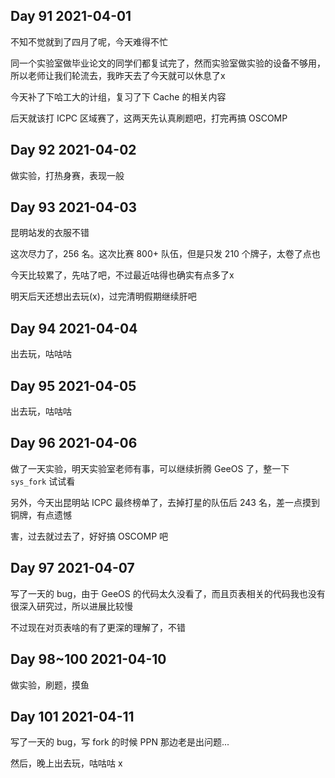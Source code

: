 ## Day 91 2021-04-01

不知不觉就到了四月了呢，今天难得不忙

同一个实验室做毕业论文的同学们都复试完了，然而实验室做实验的设备不够用，所以老师让我们轮流去，我昨天去了今天就可以休息了x

今天补了下哈工大的计组，复习了下 Cache 的相关内容

后天就该打 ICPC 区域赛了，这两天先认真刷题吧，打完再搞 OSCOMP

## Day 92 2021-04-02

做实验，打热身赛，表现一般

## Day 93 2021-04-03

昆明站发的衣服不错

这次尽力了，256 名。这次比赛 800+ 队伍，但是只发 210 个牌子，太卷了点也

今天比较累了，先咕了吧，不过最近咕得也确实有点多了x

明天后天还想出去玩(x)，过完清明假期继续肝吧

## Day 94 2021-04-04

出去玩，咕咕咕

## Day 95 2021-04-05

出去玩，咕咕咕

## Day 96 2021-04-06

做了一天实验，明天实验室老师有事，可以继续折腾 GeeOS 了，整一下 `sys_fork` 试试看

另外，今天出昆明站 ICPC 最终榜单了，去掉打星的队伍后 243 名，差一点摸到铜牌，有点遗憾

害，过去就过去了，好好搞 OSCOMP 吧

## Day 97 2021-04-07

写了一天的 bug，由于 GeeOS 的代码太久没看了，而且页表相关的代码我也没有很深入研究过，所以进展比较慢

不过现在对页表啥的有了更深的理解了，不错

## Day 98~100 2021-04-10

做实验，刷题，摸鱼

## Day 101 2021-04-11

写了一天的 bug，写 fork 的时候 PPN 那边老是出问题...

然后，晚上出去玩，咕咕咕 x

